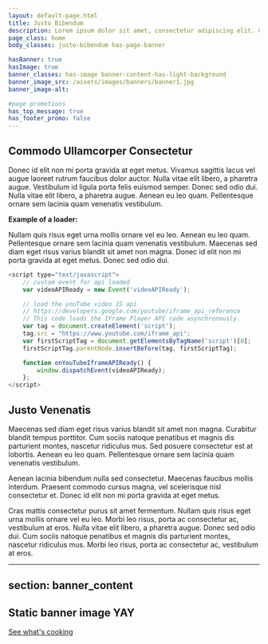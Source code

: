 ```yaml
---
layout: default-page.html
title: Justo Bibendum
description: Lorem ipsum dolor sit amet, consectetur adipiscing elit. Curabitur blandit tempus porttitor..
page_class: home
body_classes: justo-bibendum has-page-banner

hasBanner: true
hasImage: true
banner_classes: has-image banner-content-has-light-background
banner_image_src: /assets/images/banners/banner1.jpg
banner_image-alt:

#page promotions
has_top_message: true
has_footer_promo: false
---
```


## Commodo Ullamcorper Consectetur
Donec id elit non mi porta gravida at eget metus. Vivamus sagittis lacus vel augue laoreet rutrum faucibus dolor auctor. Nulla vitae elit libero, a pharetra augue. Vestibulum id ligula porta felis euismod semper. Donec sed odio dui. Nulla vitae elit libero, a pharetra augue. Aenean eu leo quam. Pellentesque ornare sem lacinia quam venenatis vestibulum.

**Example of a loader:**
<div class="loader"></div>

Nullam quis risus eget urna mollis ornare vel eu leo. Aenean eu leo quam. Pellentesque ornare sem lacinia quam venenatis vestibulum. Maecenas sed diam eget risus varius blandit sit amet non magna. Donec id elit non mi porta gravida at eget metus. Donec sed odio dui.

````javascript
<script type="text/javascript">
    // custom event for api loaded
    var videoAPIReady = new Event('videoAPIReady');

    // load the youTube video JS api
    // https://developers.google.com/youtube/iframe_api_reference
    // This code loads the IFrame Player API code asynchronously.
    var tag = document.createElement('script');
    tag.src = "https://www.youtube.com/iframe_api";
    var firstScriptTag = document.getElementsByTagName('script')[0];
    firstScriptTag.parentNode.insertBefore(tag, firstScriptTag);

    function onYouTubeIframeAPIReady() {
        window.dispatchEvent(videoAPIReady);
    };
</script>
````

## Justo Venenatis
Maecenas sed diam eget risus varius blandit sit amet non magna. Curabitur blandit tempus porttitor. Cum sociis natoque penatibus et magnis dis parturient montes, nascetur ridiculus mus. Sed posuere consectetur est at lobortis. Aenean eu leo quam. Pellentesque ornare sem lacinia quam venenatis vestibulum.

Aenean lacinia bibendum nulla sed consectetur. Maecenas faucibus mollis interdum. Praesent commodo cursus magna, vel scelerisque nisl consectetur et. Donec id elit non mi porta gravida at eget metus.

Cras mattis consectetur purus sit amet fermentum. Nullam quis risus eget urna mollis ornare vel eu leo. Morbi leo risus, porta ac consectetur ac, vestibulum at eros. Nulla vitae elit libero, a pharetra augue. Donec sed odio dui. Cum sociis natoque penatibus et magnis dis parturient montes, nascetur ridiculus mus. Morbi leo risus, porta ac consectetur ac, vestibulum at eros.

---
section: banner_content
---
 ## Static banner image YAY

 <a class="btn btn-b1" href="/">See what's cooking</a>